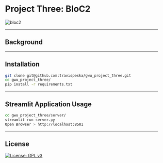 # Project Three: BloC2
![bloc2](https://user-images.githubusercontent.com/25112189/188766237-26706310-1e7f-42b5-b6df-fb76c6309b57.jpg)

---

## Background

---

## Installation

```sh
git clone git@github.com:travispeska/gwu_project_three.git
cd gwu_project_three/
pip install -r requirements.txt
```

---

## Streamlit Application Usage

```sh
cd gwu_project_three/server/
streamlit run server.py
Open Browser > http://localhost:8501
```

---

## License

[![License: GPL v3](https://img.shields.io/badge/License-GPLv3-blue.svg)](https://www.gnu.org/licenses/gpl-3.0)
